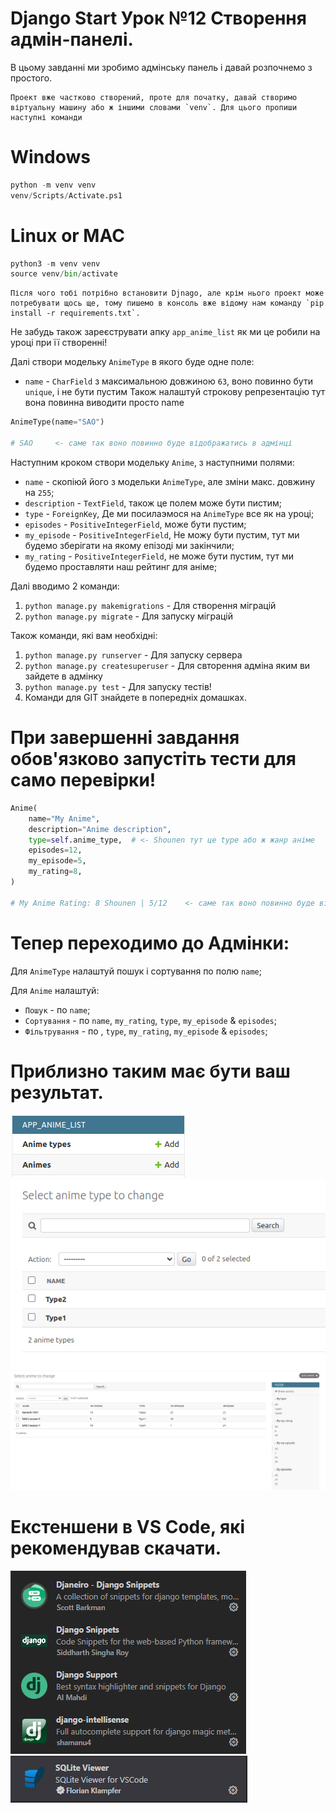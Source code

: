 # Django Start Урок №12 Створення адмін-панелі.


В цьому завданні ми зробимо адмінську панель і давай розпочнемо з простого.

    Проект вже частково створений, проте для початку, давай створимо віртуальну машину або ж іншими словами `venv`. Для цього пропиши наступні команди

# Windows
```python
python -m venv venv
venv/Scripts/Activate.ps1
```

# Linux or MAC
```python
python3 -m venv venv
source venv/bin/activate
```

    Після чого тобі потрібно встановити Djnago, але крім нього проект може потребувати щось ще, тому пишемо в консоль вже відому нам команду `pip install -r requirements.txt`.

Не забудь також зареєструвати апку `app_anime_list` як ми це робили на уроці при її створенні!

Далі створи модельку `AnimeType` в якого буде одне поле:
* `name` - `CharField` з максимальною довжиною `63`, воно повинно бути `unique`, і не бути пустим
    Також налаштуй строкову репрезентацію тут вона повинна виводити просто name

```python
AnimeType(name="SAO")

# SAO     <- саме так воно повинно буде відображатись в адмінці
```

Наступним кроком створи модельку `Anime`, з наступними полями:
* `name` - скопіюй його з модельки `AnimeType`, але зміни макс. довжину на `255`;
* `description` - `TextField`, також це полем може бути пистим;
* `type` - `ForeignKey`, Де ми посилаэмося на `AnimeType` все як на уроці;
* `episodes` - `PositiveIntegerField`, може бути пустим;
* `my_episode` - `PositiveIntegerField`, Не можу бути пустим, тут ми будемо зберігати на якому епізоді ми закінчили;
* `my_rating` - `PositiveIntegerField`, не може бути пустим, тут ми будемо проставляти наш рейтинг для аніме;

Далі вводимо 2 команди:
1) `python manage.py makemigrations` - Для створення міграцій
2) `python manage.py migrate` - Для запуску міграцій

Також команди, які вам необхідні:
1) `python manage.py runserver` - Для запуску сервера
2) `python manage.py createsuperuser` - Для свторення адміна яким ви зайдете в адмінку
3) `python manage.py test` - Для запуску тестів!
4) Команди для GIT знайдете в попередніх домашках.
# При завершенні завдання обов'язково запустіть тести для само перевірки!

```python
Anime(
    name="My Anime",
    description="Anime description",
    type=self.anime_type,  # <- Shounen тут це type або ж жанр аніме
    episodes=12,
    my_episode=5,
    my_rating=8,
)

# My Anime Rating: 8 Shounen | 5/12    <- саме так воно повинно буде відображатись в адмінці
```

# Тепер переходимо до Адмінки:
Для `AnimeType` налаштуй пошук і сортування по полю `name`;

Для `Anime` налаштуй:
* `Пошук` - по `name`;
* `Сортування` - по `name`, `my_rating`, `type`, `my_episode` & `episodes`;
* `Фільтрування` - по , `type`, `my_rating`, `my_episode` & `episodes`;


# Приблизно таким має бути ваш результат.
![Alt text](image.png)
![Alt text](image-1.png)
![Alt text](image-2.png)

# Екстеншени в VS Code, які рекомендував скачати.
![Alt text](image-3.png)
![Alt text](image-4.png)

